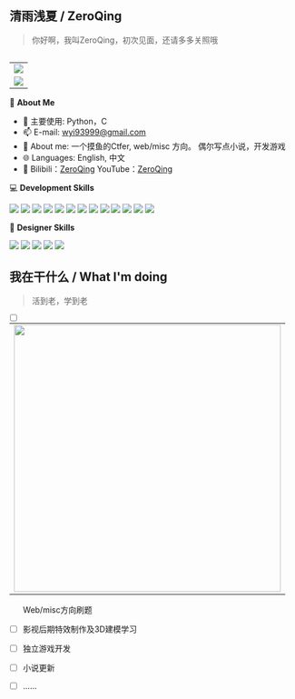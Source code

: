 ## 清雨浅夏 / ZeroQing
> 你好啊，我叫ZeroQing，初次见面，还请多多关照哦

<table frame='void' align='right'  >
<tr ><td><img src="https://github-readme-stats.vercel.app/api?username=ZeroQing89&locale=cn&line_height=33&show_icons=true&hide=&theme=dark&rank_icon=default"/></td></tr>
<tr ><td><img src="https://github-readme-stats.vercel.app/api/top-langs/?username=ZeroQing89&locale=cn&line_height=33&theme=dark&langs_count=5"/></td></tr>
</table>

🍓 **About Me**

- 🔭  主要使用: Python，C
- 📫  E-mail: wyi93999@gmail.com
- 👯  About me: 一个摸鱼的Ctfer, web/misc 方向。 偶尔写点小说，开发游戏
- 🌐  Languages: English, 中文
- 📱   Bilibili：[ZeroQing](https://space.bilibili.com/352654372)
       YouTube：[ZeroQing](https://www.youtube.com/@ZeroQing89)

💻 **Development Skills**

![](https://img.shields.io/badge/C-00599C?style=for-the-badge&logo=c&logoColor=white)
![](https://img.shields.io/badge/C%2B%2B-00599C?style=for-the-badge&logo=c%2B%2B&logoColor=white)
![](https://img.shields.io/badge/JavaScript-F7DF1E?style=for-the-badge&logo=javascript&logoColor=black)
![](https://img.shields.io/badge/PHP-777BB4?style=for-the-badge&logo=php&logoColor=white)
![](https://img.shields.io/badge/Java-ED8B00?style=for-the-badge&logo=openjdk&logoColor=white)
![](https://img.shields.io/badge/MySQL-00000F?style=for-the-badge&logo=mysql&logoColor=white)
![](https://img.shields.io/badge/HTML-239120?style=for-the-badge&logo=html5&logoColor=white)
![](https://img.shields.io/badge/CSS-239120?&style=for-the-badge&logo=css3&logoColor=white)
![](https://img.shields.io/badge/-Python-3e74a2?style=flat-square&logo=Python&logoColor=fff)
![](https://img.shields.io/badge/-Go-00add8?style=flat-square&logo=Go&logoColor=fff)
![](https://img.shields.io/badge/-Node.js-339933?style=flat-square&logo=Node.js&logoColor=fff)
![](https://img.shields.io/badge/-Vue-4fc08d?style=flat-square&logo=Vue.js&logoColor=fff)
![](https://img.shields.io/badge/-Linux-000000?style=flat-square&logo=Linux&logoColor=fff)

🎨 **Designer Skills**

![](https://aleen42.github.io/badges/src/photoshop.svg)
![](https://aleen42.github.io/badges/src/illustrator.svg)
![](https://aleen42.github.io/badges/src/after_effects.svg)
![](https://aleen42.github.io/badges/src/premiere.svg)
![](	https://aleen42.github.io/badges/src/flash.svg)


## 我在干什么 / What I'm doing
>活到老，学到老
<table frame='void' align='right' >
<tr><td><img width="470" src="https://count.kjchmc.cn/get/@:ZeroQing89?theme=asoul" /></td></tr>
</table>


- [ ]  Web/misc方向刷题
- [ ]  影视后期特效制作及3D建模学习
- [ ]  独立游戏开发
- [ ]  小说更新
- [ ]  ......

